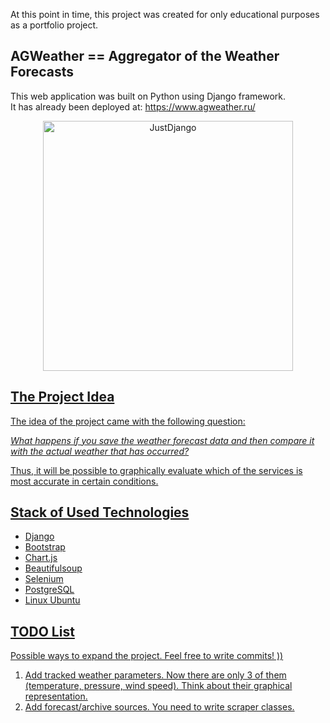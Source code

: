 At this point in time, this project was created for only educational purposes as a portfolio project.

## AGWeather == Aggregator of the Weather Forecasts 

This web application was built on Python using Django framework. <br/>
It has already been deployed at: https://www.agweather.ru/

<p align="center">
  <p align="center">
    <a href="https://www.agweather.ru/" target="_blank">
      <img src="https://www.agweather.ru/media/agw_screenshot.png" alt="JustDjango" height="400">
  </p>
</p>
      
## The Project Idea

The idea of the project came with the following question: <br/>

_What happens if you save the weather forecast data and then compare it with the actual weather that has occurred?_<br/>

Thus, it will be possible to graphically evaluate which of the services is most accurate in certain conditions.

## Stack of Used Technologies

- Django
- Bootstrap
- Chart.js
- Beautifulsoup
- Selenium
- PostgreSQL
- Linux Ubuntu

## TODO List

Possible ways to expand the project. Feel free to write commits! ))

1. Add tracked weather parameters. Now there are only 3 of them (temperature, pressure, wind speed). Think about their graphical representation.
2. Add forecast/archive sources. You need to write scraper classes.
